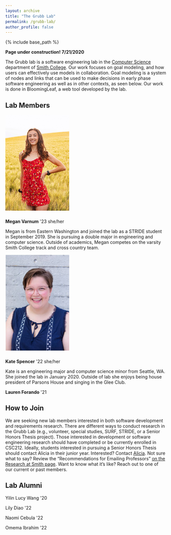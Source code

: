 ```yaml
---
layout: archive
title: "The Grubb Lab"
permalink: /grubb-lab/
author_profile: false
---
```


{% include base_path %}

**Page under construction! 7/21/2020**

The Grubb lab is a software engineering lab in the [Computer Science](http://cs.smith.edu/) department of [Smith College](www.smith.edu). Our work focuses on goal modeling, and how users can effectively use models in collaboration. Goal modeling is a system of nodes and links that can be used to make decisions in early phase software engineering as well as in other contexts, as seen below. Our work is done in BloomingLeaf, a web tool developed by the lab. 

## Lab Members


<img src="/images/megan.JPG"
     alt="Megan HeadShot"
     style="float: left; margin-right:100%; margin-bottom: 25px; height: 300px;" />
**Megan Varnum** '23 she/her

Megan is from Eastern Washington and joined the lab as a STRIDE student in September 2019. She is pursuing a double major in engineering and computer science. Outside of academics, Megan competes on the varsity Smith College track and cross country team.



<img src="/images/kate.JPG"
     alt="Kate Headshot"
     style="float: left; margin-right:100%; margin-bottom: 25px; height: 300px;" />
**Kate Spencer** '22 she/her

  Kate is an engineering major and computer science minor from Seattle, WA. She joined the lab in January 2020. Outside of lab she enjoys being house president of Parsons House and singing in the Glee Club. 


**Lauren Forando** '21


## How to Join

We are seeking new lab members interested in both software development and requirements research. There are different ways to conduct research in the Grubb Lab (e.g., volunteer, special studies, SURF, STRIDE, or a Senior Honors Thesis project).
Those interested in development or software engineering research should have completed or be currently enrolled in CSC212. Ideally, students interested in pursuing a Senior Honors Thesis should contact Alicia in their junior year.
Interested? Contact [Alicia](amgrubb@smith.edu). Not sure what to say? Review the “Recommendations for Emailing Professors” [on the Research at Smith page](https://www.smith.edu/academics/research-at-smith). Want to know what it’s like? Reach out to one of our current or past members.

## Lab Alumni 

Yilin Lucy Wang '20


Lily Diao '22


Naomi Cebula '22


Omema Ibrahim '22
